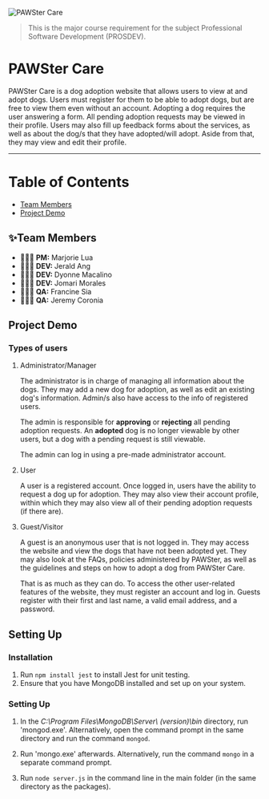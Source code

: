 ![PAWSter Care](https://cdn.discordapp.com/attachments/734659959794565223/750706927708799016/header-readme.png)
> This is the major course requirement for the subject Professional Software Development (PROSDEV). 
# PAWSter Care
PAWSter Care is a dog adoption website that allows users to view at and adopt dogs. Users must register for them to be able to adopt dogs, but are free to view them even without an account. Adopting a dog requires the user answering a form. All pending adoption requests may be viewed in their profile.
Users may also fill up feedback forms about the services, as well as about the dog/s that they have adopted/will adopt. Aside from that, they may view and edit their profile.
<hr>

# Table of Contents
* [Team Members](#team-members)
* [Project Demo](#project-demo)

## ✨Team Members
<a name="team-members"></a>
* 👩🏻‍🎓 <b>PM:</b> Marjorie Lua
* 👨🏻‍🎓 <b>DEV:</b> Jerald Ang
* 👩🏻‍🎓 <b>DEV:</b> Dyonne Macalino
* 👨🏻‍🎓 <b>DEV:</b> Jomari Morales
* 👩🏻‍🎓 <b>QA:</b> Francine Sia
* 👨🏻‍🎓 <b>QA:</b> Jeremy Coronia

## Project Demo
<a name="project-demo"></a>

### Types of users
1. Administrator/Manager

    The administrator is in charge of managing all information about the dogs. They may add a new dog for adoption, as well as edit an existing dog's information. Admin/s also have access to the info of registered users. 

    The admin is responsible for **approving** or **rejecting** all pending adoption requests. An **adopted** dog is no longer viewable by other users, but a dog with a pending request is still viewable. 

    The admin can log in using a pre-made administrator account. 

2. User

    A user is a registered account. Once logged in, users have the ability to request a dog up for adoption. They may also view their account profile, within which they may also view all of their pending adoption requests (if there are).

3. Guest/Visitor

    A guest is an anonymous user that is not logged in. They may access the website and view the dogs that have not been adopted yet. They may also look at the FAQs, policies administered by PAWSter, as well as the guidelines and steps on how to adopt a dog from PAWSter Care.

    That is as much as they can do. To access the other user-related features of the website, they must register an account and log in. Guests register with their first and last name, a valid email address, and a password.

## Setting Up
### Installation 
1. Run `npm install jest` to install Jest for unit testing.
3. Ensure that you have MongoDB installed and set up on your system. 

### Setting Up
1. In the *C:\Program Files\MongoDB\Server\ (version)\bin* directory, run 'mongod.exe'. Alternatively, open the command prompt in the same directory and run the command `mongod`.

2. Run 'mongo.exe' afterwards. Alternatively, run the command `mongo` in a separate command prompt. 

3. Run `node server.js` in the command line in the main folder (in the same directory as the packages).